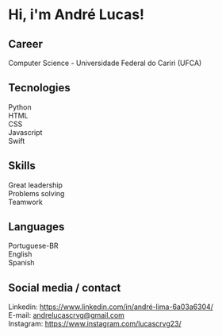 # Hi, i'm André Lucas!

## Career

Computer Science - Universidade Federal do Cariri (UFCA)

## Tecnologies

Python <br>
HTML <br>
CSS <br>
Javascript <br>
Swift

## Skills

Great leadership <br>
Problems solving <br>
Teamwork

## Languages

Portuguese-BR <br>
English <br>
Spanish

## Social media / contact

Linkedin: https://www.linkedin.com/in/andré-lima-6a03a6304/ <br>
E-mail: andrelucascrvg@gmail.com <br>
Instagram: https://www.instagram.com/lucascrvg23/
